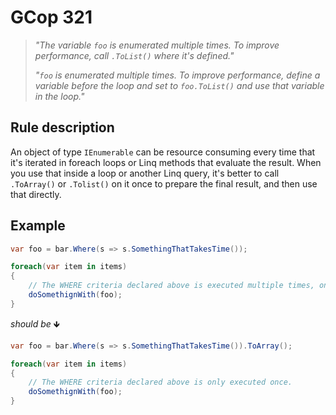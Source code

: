 ﻿# GCop 321

> *"The variable `foo` is enumerated multiple times. To improve performance, call `.ToList()` where it's defined."*
> 
> *"`foo` is enumerated multiple times. To improve performance, define a variable before the loop and set to `foo.ToList()` and use that variable in the loop."*
## Rule description

An object of type `IEnumerable` can be resource consuming every time that it's iterated in foreach loops or Linq methods that evaluate the result. When you use that inside a loop or another Linq query, it's better to call `.ToArray()` or `.Tolist()` on it once to prepare the final result, and then use that directly.

## Example

```csharp
var foo = bar.Where(s => s.SomethingThatTakesTime());

foreach(var item in items)
{
    // The WHERE criteria declared above is executed multiple times, once for each item in someList.    
    doSomethignWith(foo);    
}
```

*should be* 🡻

```csharp
var foo = bar.Where(s => s.SomethingThatTakesTime()).ToArray();

foreach(var item in items)
{
    // The WHERE criteria declared above is only executed once. 
    doSomethignWith(foo);    
}
```
